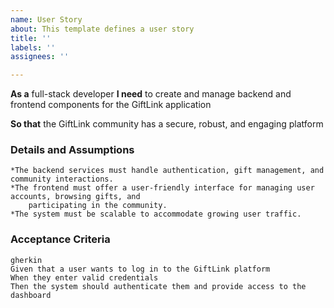 ```yaml
---
name: User Story
about: This template defines a user story
title: ''
labels: ''
assignees: ''

---
```


**As a** full-stack developer
**I need** to create and manage backend and frontend components for the GiftLink application

**So that** the GiftLink community has a secure, robust, and engaging platform
### Details and Assumptions
    *The backend services must handle authentication, gift management, and community interactions.
    *The frontend must offer a user-friendly interface for managing user accounts, browsing gifts, and 
        participating in the community.
    *The system must be scalable to accommodate growing user traffic.

### Acceptance Criteria
    gherkin
    Given that a user wants to log in to the GiftLink platform  
    When they enter valid credentials  
    Then the system should authenticate them and provide access to the dashboard
